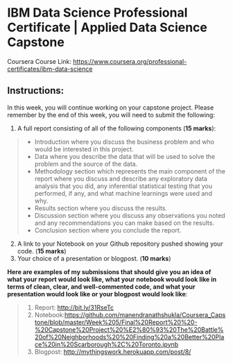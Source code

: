 # IBM Data Science Professional Certificate | Applied Data Science Capstone
Coursera Course Link: https://www.coursera.org/professional-certificates/ibm-data-science 

## Instructions: 
In this week, you will continue working on your capstone project. Please remember by the end of this week, you will need to submit the following:

1. A full report consisting of all of the following components (**15 marks**):
  > - Introduction where you discuss the business problem and who would be interested in this project.
  > - Data where you describe the data that will be used to solve the problem and the source of the data.
  > - Methodology section which represents the main component of the report where you discuss and describe any exploratory data analysis that you did, any inferential statistical testing that you performed, if any, and what machine learnings were used and why.
  > - Results section where you discuss the results.
  > - Discussion section where you discuss any observations you noted and any recommendations you can make based on the results.
  > - Conclusion section where you conclude the report.
2. A link to your Notebook on your Github repository pushed showing your code. (**15 marks**)
3. Your choice of a presentation or blogpost. (**10 marks**)

**Here are examples of my submissions that should give you an idea of what your report would look like, what your notebook would look like in terms of clean, clear, and well-commented code, and what your presentation would look like or your blogpost would look like**:

> 1. Report: http://bit.ly/31RseTc
> 2. Notebook:https://github.com/manendranathshukla/Coursera_Capstone/blob/master/Week%205/Final%20Report%20%20-%20Capstone%20Project%20%E2%80%93%20The%20Battle%20of%20Neighborhoods%20%20Finding%20a%20Better%20Place%20in%20Scarborough%2C%20Toronto.ipynb
> 3. Blogpost: http://mythingswork.herokuapp.com/post/8/

